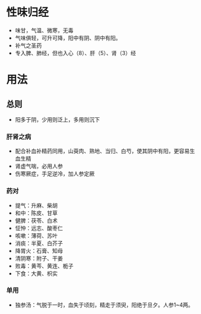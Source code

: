 # 性味归经
- 味甘，气温、微寒，无毒
- 气味俱轻，可升可降，阳中有阴、阴中有阳。
- 补气之圣药
- 专入脾、肺经，但也入心（8）、肝（5）、肾（3）经
# 用法
## 总则
- 阳多于阴，少用则泛上，多用则沉下
### 肝肾之病
- 配合补血补精药同用，山萸肉、熟地、当归、白芍，使其阴中有阳，更容易生血生精
- 肾虚气喘，必用人参
- 伤寒厥症，手足逆冷，加人参定厥
### 药对
- 提气：升麻、柴胡
- 和中：陈皮、甘草
- 健脾：茯苓、白术
- 怔忡：远志、酸枣仁
- 咳嗽：薄荷、苏叶
- 消痰：半夏、白芥子
- 降胃火：石膏、知母
- 清阴寒：附子、干姜
- 败毒：黄芩、黄连、栀子
- 下食：大黄、枳实
### 单用
- 独参汤：气脱于一时，血失于顷刻，精走于须臾，阳绝于旦夕。人参1~4两。


